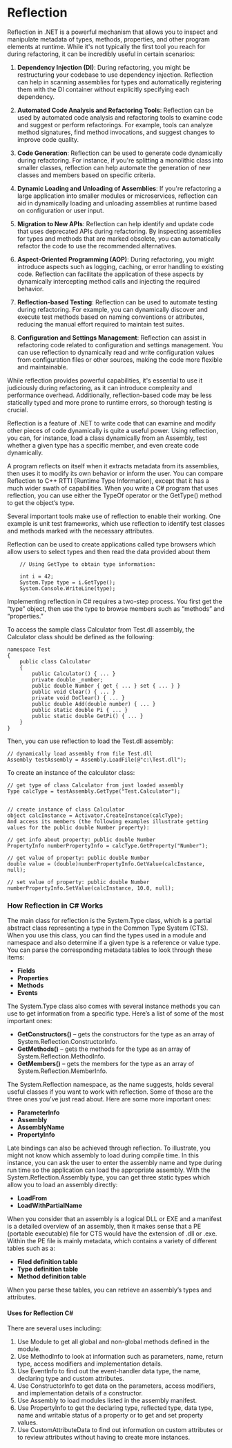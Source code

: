 # Reflection

Reflection in .NET is a powerful mechanism that allows you to inspect and manipulate metadata of types, methods, properties, and other program elements at runtime. While it's not typically the first tool you reach for during refactoring, it can be incredibly useful in certain scenarios:

1. **Dependency Injection (DI)**: During refactoring, you might be restructuring your codebase to use dependency injection. Reflection can help in scanning assemblies for types and automatically registering them with the DI container without explicitly specifying each dependency.

2. **Automated Code Analysis and Refactoring Tools**: Reflection can be used by automated code analysis and refactoring tools to examine code and suggest or perform refactorings. For example, tools can analyze method signatures, find method invocations, and suggest changes to improve code quality.

3. **Code Generation**: Reflection can be used to generate code dynamically during refactoring. For instance, if you're splitting a monolithic class into smaller classes, reflection can help automate the generation of new classes and members based on specific criteria.

4. **Dynamic Loading and Unloading of Assemblies**: If you're refactoring a large application into smaller modules or microservices, reflection can aid in dynamically loading and unloading assemblies at runtime based on configuration or user input.

5. **Migration to New APIs**: Reflection can help identify and update code that uses deprecated APIs during refactoring. By inspecting assemblies for types and methods that are marked obsolete, you can automatically refactor the code to use the recommended alternatives.

6. **Aspect-Oriented Programming (AOP)**: During refactoring, you might introduce aspects such as logging, caching, or error handling to existing code. Reflection can facilitate the application of these aspects by dynamically intercepting method calls and injecting the required behavior.

7. **Reflection-based Testing**: Reflection can be used to automate testing during refactoring. For example, you can dynamically discover and execute test methods based on naming conventions or attributes, reducing the manual effort required to maintain test suites.

8. **Configuration and Settings Management**: Reflection can assist in refactoring code related to configuration and settings management. You can use reflection to dynamically read and write configuration values from configuration files or other sources, making the code more flexible and maintainable.

While reflection provides powerful capabilities, it's essential to use it judiciously during refactoring, as it can introduce complexity and performance overhead. Additionally, reflection-based code may be less statically typed and more prone to runtime errors, so thorough testing is crucial.

Reflection is a feature of .NET to write code that can examine and modify other pieces of code dynamically is quite a useful power. Using reflection, you can, for instance, load a class dynamically from an Assembly, test whether a given type has a specific member, and even create code dynamically.

A program reflects on itself when it extracts metadata from its assemblies, then uses it to modify its own behavior or inform the user. You can compare Reflection to C++ RTTI (Runtime Type Information), except that it has a much wider swath of capabilities. When you write a C# program that uses reflection, you can use either the TypeOf operator or the GetType() method to get the object’s type.

Several important tools make use of reflection to enable their working. One example is unit test frameworks, which use reflection to identify test classes and methods marked with the necessary attributes.

Reflection can be used to create applications called type browsers which allow users to select types and then read the data provided about them

```
    // Using GetType to obtain type information:

    int i = 42;
    System.Type type = i.GetType();
    System.Console.WriteLine(type);
```

Implementing reflection in C# requires a two-step process. You first get the “type” object, then use the type to browse members such as “methods” and “properties.”


To access the sample class Calculator from Test.dll assembly, the Calculator class should be defined as the following:

```
namespace Test
{
    public class Calculator
    {
        public Calculator() { ... }
        private double _number;
        public double Number { get { ... } set { ... } }
        public void Clear() { ... }
        private void DoClear() { ... }
        public double Add(double number) { ... }
        public static double Pi { ... }
        public static double GetPi() { ... }
    }
}
```

Then, you can use reflection to load the Test.dll assembly:

```
// dynamically load assembly from file Test.dll
Assembly testAssembly = Assembly.LoadFile(@"c:\Test.dll");
```

To create an instance of the calculator class:

```
// get type of class Calculator from just loaded assembly
Type calcType = testAssembly.GetType("Test.Calculator");
 

// create instance of class Calculator
object calcInstance = Activator.CreateInstance(calcType);
And access its members (the following examples illustrate getting values for the public double Number property):

// get info about property: public double Number
PropertyInfo numberPropertyInfo = calcType.GetProperty("Number");

// get value of property: public double Number
double value = (double)numberPropertyInfo.GetValue(calcInstance, null);

// set value of property: public double Number
numberPropertyInfo.SetValue(calcInstance, 10.0, null);

```

### How Reflection in C# Works

The main class for reflection is the System.Type class, which is a partial abstract class representing a type in the Common Type System (CTS). When you use this class, you can find the types used in a module and namespace and also determine if a given type is a reference or value type. You can parse the corresponding metadata tables to look through these items:

- <b>Fields</b>
- <b>Properties</b>
- <b>Methods</b>
- <b>Events</b>

The System.Type class also comes with several instance methods you can use to get information from a specific type. Here’s a list of some of the most important ones:

- <b>GetConstructors()</b> – gets the constructors for the type as an array of System.Reflection.ConstructorInfo.
- <b>GetMethods()</b> – gets the methods for the type as an array of System.Reflection.MethodInfo.
- <b>GetMembers()</b> – gets the members for the type as an array of System.Reflection.MemberInfo.

The System.Reflection namespace, as the name suggests, holds several useful classes if you want to work with reflection. Some of those are the three ones you’ve just read about. Here are some more important ones:

- <b>ParameterInfo</b>
- <b>Assembly</b>
- <b>AssemblyName</b>
- <b>PropertyInfo</b>

Late bindings can also be achieved through reflection. To illustrate, you might not know which assembly to load during compile time. In this instance, you can ask the user to enter the assembly name and type during run time so the application can load the appropriate assembly. With the System.Reflection.Assembly type, you can get three static types which allow you to load an assembly directly:

- <b>LoadFrom</b>
- <b>LoadWithPartialName</b>

When you consider that an assembly is a logical DLL or EXE and a manifest is a detailed overview of an assembly, then it makes sense that a PE (portable executable) file for CTS would have the extension of .dll or .exe. Within the PE file is mainly metadata, which contains a variety of different tables such as a:

- <b>Filed definition table</b>
- <b>Type definition table</b>
- <b>Method definition table</b>

When you parse these tables, you can retrieve an assembly’s types and attributes.

#### Uses for Reflection C#
There are several uses including:

1. Use Module to get all global and non-global methods defined in the module.
2. Use MethodInfo to look at information such as parameters, name, return type, access modifiers and implementation details.
3. Use EventInfo to find out the event-handler data type, the name, declaring type and custom attributes.
4. Use ConstructorInfo to get data on the parameters, access modifiers, and implementation details of a constructor.
5. Use Assembly to load modules listed in the assembly manifest.
6. Use PropertyInfo to get the declaring type, reflected type, data type, name and writable status of a property or to get and set property values.
7. Use CustomAttributeData to find out information on custom attributes or to review attributes without having to create more instances.